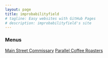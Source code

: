 ```yaml
---
layout: page
title: improbabilityfield
# tagline: Easy websites with GitHub Pages
# description: improbabilityfield's site
---
```

### Menus
[Main Street Commissary](pages/main-street-commissary.html)
[Parallel Coffee Roasters](pages/parallel-coffee-roasters.html)
